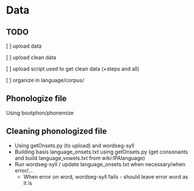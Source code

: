 # Data

## TODO

[ ] upload data

[ ] upload clean data

[ ] upload script used to get clean data (+steps and all)

[ ] organize in language/corpus/

## Phonologize file

Using bootphon/phonemize

## Cleaning phonologized file

- Using getOnsets.py (to upload) and wordseg-syll
- Building basis language_onsets.txt using getOnsets.py (get consonants and build language_vowels.txt from wiki:IPAlanguage)
- Run wordseg-syll / update language_onsets.txt when necessary/when error/...
  - When error on word, wordseg-syll fails - should leave error word as it is
